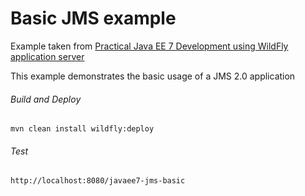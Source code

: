 Basic JMS example
=====================================
Example taken from [Practical Java EE 7 Development using WildFly application server](http://www.itbuzzpress.com/ebooks/java-ee-7-development-on-wildfly.html)

This example demonstrates the basic usage of a JMS 2.0 application

###### Build and Deploy
```shell
mvn clean install wildfly:deploy  
```

###### Test
```shell
http://localhost:8080/javaee7-jms-basic
```
 
